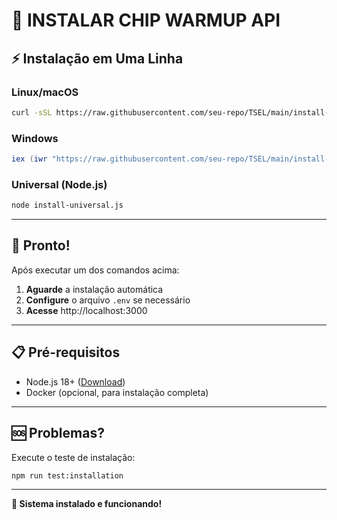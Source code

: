# 🚀 INSTALAR CHIP WARMUP API

## ⚡ Instalação em Uma Linha

### Linux/macOS
```bash
curl -sSL https://raw.githubusercontent.com/seu-repo/TSEL/main/install-one-command.sh | bash
```

### Windows
```powershell
iex (iwr "https://raw.githubusercontent.com/seu-repo/TSEL/main/install-one-command.ps1" -UseBasicParsing).Content
```

### Universal (Node.js)
```bash
node install-universal.js
```

---

## 🎯 Pronto! 

Após executar um dos comandos acima:

1. **Aguarde** a instalação automática
2. **Configure** o arquivo `.env` se necessário
3. **Acesse** http://localhost:3000

---

## 📋 Pré-requisitos

- Node.js 18+ ([Download](https://nodejs.org/))
- Docker (opcional, para instalação completa)

---

## 🆘 Problemas?

Execute o teste de instalação:
```bash
npm run test:installation
```

---

**🎉 Sistema instalado e funcionando!**

